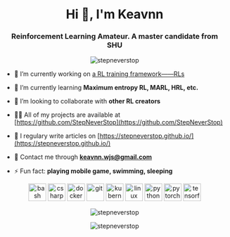 <h1 align="center">Hi 👋, I'm Keavnn</h1>
<h3 align="center">Reinforcement Learning Amateur. A master candidate from SHU</h3>

<p align="center"> <img src="https://komarev.com/ghpvc/?username=stepneverstop" alt="stepneverstop" /> </p>

- 🔭 I’m currently working on [a RL training framework——RLs](https://github.com/StepNeverStop/RLs)

- 🌱 I’m currently learning **Maximum entropy RL, MARL, HRL, etc.**

- 👯 I’m looking to collaborate with **other RL creators**

- 👨‍💻 All of my projects are available at [https://github.com/StepNeverStop](https://github.com/StepNeverStop)

- 📝 I regulary write articles on [https://stepneverstop.github.io/](https://stepneverstop.github.io/)

- 💬 Contact me through **keavnn.wjs@gmail.com**

- ⚡ Fun fact: **playing mobile game, swimming, sleeping**

<p align="center"><img src="https://www.vectorlogo.zone/logos/gnu_bash/gnu_bash-icon.svg" alt="bash" width="40" height="40"/> <img src="https://devicons.github.io/devicon/devicon.git/icons/csharp/csharp-original.svg" alt="csharp" width="40" height="40"/> <img src="https://devicons.github.io/devicon/devicon.git/icons/docker/docker-original-wordmark.svg" alt="docker" width="40" height="40"/> <img src="https://www.vectorlogo.zone/logos/git-scm/git-scm-icon.svg" alt="git" width="40" height="40"/> <img src="https://www.vectorlogo.zone/logos/kubernetes/kubernetes-icon.svg" alt="kubernetes" width="40" height="40"/> <img src="https://devicons.github.io/devicon/devicon.git/icons/linux/linux-original.svg" alt="linux" width="40" height="40"/> <img src="https://devicons.github.io/devicon/devicon.git/icons/python/python-original.svg" alt="python" width="40" height="40"/> <img src="https://www.vectorlogo.zone/logos/pytorch/pytorch-icon.svg" alt="pytorch" width="40" height="40"/> <img src="https://www.vectorlogo.zone/logos/tensorflow/tensorflow-icon.svg" alt="tensorflow" width="40" height="40"/></p>

<p align="center"><img align="center" src="https://github-readme-stats.vercel.app/api/top-langs/?username=stepneverstop&layout=compact&hide=html" alt="stepneverstop" /></p>

<p align="center"><img src="https://github-readme-stats.vercel.app/api?username=stepneverstop&show_icons=true" alt="stepneverstop" /></p>

<!-- https://github.com/rahuldkjain/github-profile-readme-generator -->
